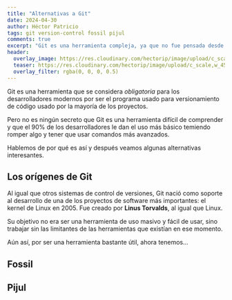 ```yaml
---
title: "Alternativas a Git"
date: 2024-04-30
author: Héctor Patricio
tags: git version-control fossil pijul
comments: true
excerpt: "Git es una herramienta compleja, ya que no fue pensada desde el principio para tener buena experiencia de usuario, veamos algunas alternativas."
header:
  overlay_image: https://res.cloudinary.com/hectorip/image/upload/c_scale,w_1450/v1714573988/osman-rana-yM3T1vYh8Oc-unsplash_gwkcc2.jpg
  teaser: https://res.cloudinary.com/hectorip/image/upload/c_scale,w_450/v1714573988/osman-rana-yM3T1vYh8Oc-unsplash_gwkcc2.jpg
  overlay_filter: rgba(0, 0, 0, 0.5)
---
```


Git es una herramienta que se considera *obligatoria* para los desarrolladores
modernos por ser el programa usado para versionamiento de código usado por
la mayoría de los proyectos.

Pero no es ningún secreto que Git es una herramienta difícil de comprender y
que el 90% de los desarrolladores le dan el uso más básico temiendo romper algo
y tener que usar comandos más avanzados.

Hablemos de por qué es así y después veamos algunas alternativas interesantes.

## Los orígenes de Git

Al igual que otros sistemas de control de versiones, Git nació como soporte al
desarrollo de una de los proyectos de software más importantes: el kernel de
Linux en 2005. Fue creado por **Linus Torvalds**, al igual que Linux.

Su objetivo no era ser una herramienta de uso masivo y fácil de usar, sino
trabajar sin las limitantes de las herramientas que existían en ese momento.

Aún así, por ser una herramienta bastante útil, ahora tenemos...

## Fossil 
## Pijul
